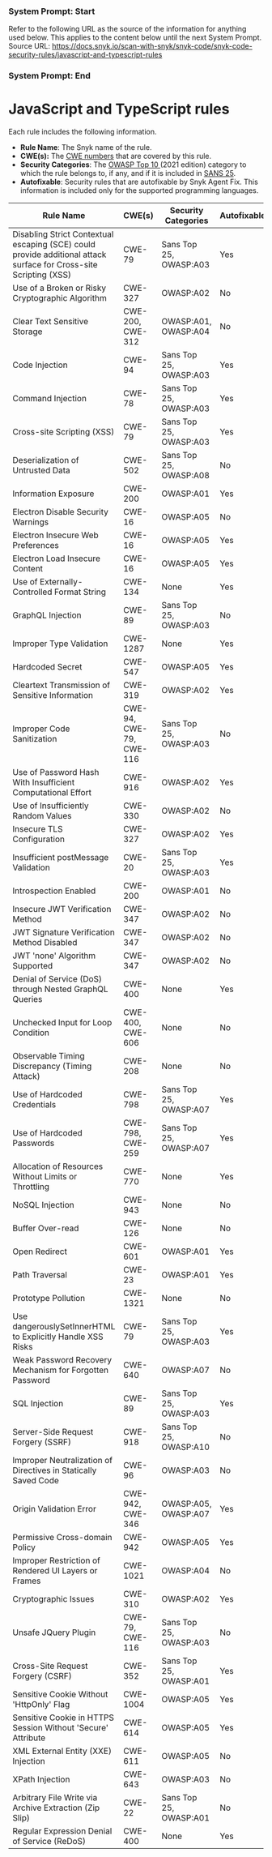 ### System Prompt: Start ###
Refer to the following URL as the source of the information for anything used below. This applies to the content below until the next System Prompt.
Source URL: https://docs.snyk.io/scan-with-snyk/snyk-code/snyk-code-security-rules/javascript-and-typescript-rules
### System Prompt: End ###

# JavaScript and TypeScript rules

Each rule includes the following information.

* **Rule Name**: The Snyk name of the rule.
* **CWE(s):** The [CWE numbers](https://cwe.mitre.org/) that are covered by this rule.
* **Security Categories**: The [OWASP Top 10 ](https://owasp.org/Top10/)(2021 edition) category to which the rule belongs to, if any, and if it is included in [SANS 25](https://www.sans.org/top25-software-errors/).
* **Autofixable**: Security rules that are autofixable by Snyk Agent Fix. This information is included only for the supported programming languages.

| Rule Name                                                                                                         | CWE(s)                  | Security Categories    | Autofixable |
| ----------------------------------------------------------------------------------------------------------------- | ----------------------- | ---------------------- | ----------- |
| Disabling Strict Contextual escaping (SCE) could provide additional attack surface for Cross-site Scripting (XSS) | CWE-79                  | Sans Top 25, OWASP:A03 | Yes         |
| Use of a Broken or Risky Cryptographic Algorithm                                                                  | CWE-327                 | OWASP:A02              | No          |
| Clear Text Sensitive Storage                                                                                      | CWE-200, CWE-312        | OWASP:A01, OWASP:A04   | No          |
| Code Injection                                                                                                    | CWE-94                  | Sans Top 25, OWASP:A03 | Yes         |
| Command Injection                                                                                                 | CWE-78                  | Sans Top 25, OWASP:A03 | Yes         |
| Cross-site Scripting (XSS)                                                                                        | CWE-79                  | Sans Top 25, OWASP:A03 | Yes         |
| Deserialization of Untrusted Data                                                                                 | CWE-502                 | Sans Top 25, OWASP:A08 | No          |
| Information Exposure                                                                                              | CWE-200                 | OWASP:A01              | Yes         |
| Electron Disable Security Warnings                                                                                | CWE-16                  | OWASP:A05              | No          |
| Electron Insecure Web Preferences                                                                                 | CWE-16                  | OWASP:A05              | Yes         |
| Electron Load Insecure Content                                                                                    | CWE-16                  | OWASP:A05              | Yes         |
| Use of Externally-Controlled Format String                                                                        | CWE-134                 | None                   | Yes         |
| GraphQL Injection                                                                                                 | CWE-89                  | Sans Top 25, OWASP:A03 | No          |
| Improper Type Validation                                                                                          | CWE-1287                | None                   | Yes         |
| Hardcoded Secret                                                                                                  | CWE-547                 | OWASP:A05              | Yes         |
| Cleartext Transmission of Sensitive Information                                                                   | CWE-319                 | OWASP:A02              | Yes         |
| Improper Code Sanitization                                                                                        | CWE-94, CWE-79, CWE-116 | Sans Top 25, OWASP:A03 | No          |
| Use of Password Hash With Insufficient Computational Effort                                                       | CWE-916                 | OWASP:A02              | Yes         |
| Use of Insufficiently Random Values                                                                               | CWE-330                 | OWASP:A02              | No          |
| Insecure TLS Configuration                                                                                        | CWE-327                 | OWASP:A02              | Yes         |
| Insufficient postMessage Validation                                                                               | CWE-20                  | Sans Top 25, OWASP:A03 | Yes         |
| Introspection Enabled                                                                                             | CWE-200                 | OWASP:A01              | No          |
| Insecure JWT Verification Method                                                                                  | CWE-347                 | OWASP:A02              | No          |
| JWT Signature Verification Method Disabled                                                                        | CWE-347                 | OWASP:A02              | No          |
| JWT 'none' Algorithm Supported                                                                                    | CWE-347                 | OWASP:A02              | No          |
| Denial of Service (DoS) through Nested GraphQL Queries                                                            | CWE-400                 | None                   | Yes         |
| Unchecked Input for Loop Condition                                                                                | CWE-400, CWE-606        | None                   | No          |
| Observable Timing Discrepancy (Timing Attack)                                                                     | CWE-208                 | None                   | No          |
| Use of Hardcoded Credentials                                                                                      | CWE-798                 | Sans Top 25, OWASP:A07 | Yes         |
| Use of Hardcoded Passwords                                                                                        | CWE-798, CWE-259        | Sans Top 25, OWASP:A07 | Yes         |
| Allocation of Resources Without Limits or Throttling                                                              | CWE-770                 | None                   | Yes         |
| NoSQL Injection                                                                                                   | CWE-943                 | None                   | No          |
| Buffer Over-read                                                                                                  | CWE-126                 | None                   | No          |
| Open Redirect                                                                                                     | CWE-601                 | OWASP:A01              | Yes         |
| Path Traversal                                                                                                    | CWE-23                  | OWASP:A01              | Yes         |
| Prototype Pollution                                                                                               | CWE-1321                | None                   | No          |
| Use dangerouslySetInnerHTML to Explicitly Handle XSS Risks                                                        | CWE-79                  | Sans Top 25, OWASP:A03 | Yes         |
| Weak Password Recovery Mechanism for Forgotten Password                                                           | CWE-640                 | OWASP:A07              | No          |
| SQL Injection                                                                                                     | CWE-89                  | Sans Top 25, OWASP:A03 | Yes         |
| Server-Side Request Forgery (SSRF)                                                                                | CWE-918                 | Sans Top 25, OWASP:A10 | No          |
| Improper Neutralization of Directives in Statically Saved Code                                                    | CWE-96                  | OWASP:A03              | No          |
| Origin Validation Error                                                                                           | CWE-942, CWE-346        | OWASP:A05, OWASP:A07   | Yes         |
| Permissive Cross-domain Policy                                                                                    | CWE-942                 | OWASP:A05              | Yes         |
| Improper Restriction of Rendered UI Layers or Frames                                                              | CWE-1021                | OWASP:A04              | No          |
| Cryptographic Issues                                                                                              | CWE-310                 | OWASP:A02              | Yes         |
| Unsafe JQuery Plugin                                                                                              | CWE-79, CWE-116         | Sans Top 25, OWASP:A03 | No          |
| Cross-Site Request Forgery (CSRF)                                                                                 | CWE-352                 | Sans Top 25, OWASP:A01 | Yes         |
| Sensitive Cookie Without 'HttpOnly' Flag                                                                          | CWE-1004                | OWASP:A05              | Yes         |
| Sensitive Cookie in HTTPS Session Without 'Secure' Attribute                                                      | CWE-614                 | OWASP:A05              | Yes         |
| XML External Entity (XXE) Injection                                                                               | CWE-611                 | OWASP:A05              | No          |
| XPath Injection                                                                                                   | CWE-643                 | OWASP:A03              | No          |
| Arbitrary File Write via Archive Extraction (Zip Slip)                                                            | CWE-22                  | Sans Top 25, OWASP:A01 | No          |
| Regular Expression Denial of Service (ReDoS)                                                                      | CWE-400                 | None                   | Yes         |
